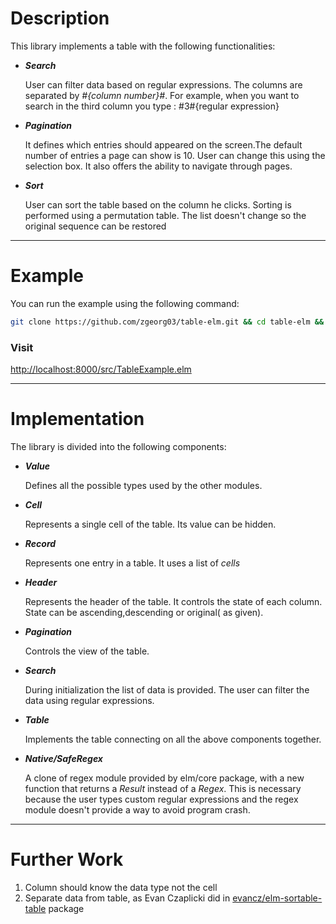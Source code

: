 Description
===========

This library implements a table with the following functionalities:

* **_Search_**

   User can filter data based on regular expressions. The columns are separated by *#{column number}#*. 
   For example, when you want to search in the third column you type : #3#{regular expression}


* **_Pagination_**
	
	 It defines which entries should appeared on the screen.The default number of entries a page can show is 10.
	 User can change this using the selection box. It also offers the ability to navigate through pages.


* **_Sort_**

   User can sort the table based on the column he clicks.
   Sorting is performed using a permutation table. The list doesn't change so the original sequence can be restored

*** 


Example
========

You can run the example using the following command: 
```bash
git clone https://github.com/zgeorg03/table-elm.git && cd table-elm && elm-reactor 
```
### Visit 
   [http://localhost:8000/src/TableExample.elm](http://localhost:8000/src/TableExample.elm)


*** 


Implementation
========

The library is divided into the following components: 

* **_Value_**
	
   Defines all the possible types used by the other modules.

* **_Cell_**

   Represents a single cell of the table. Its value can be hidden.

* **_Record_**
	
   Represents one entry in a table. It uses a list of _cells_ 


* **_Header_**

   Represents the header of the table. It controls the state of each column. State can be
	 ascending,descending or original( as given).

* **_Pagination_**

   Controls the view of the table.

* **_Search_**

   During initialization the list of data is provided. The user can filter the data using regular expressions.

* **_Table_**

   Implements the table connecting on all the above components together.

* **_Native/SafeRegex_**

   A clone of regex module provided by elm/core package, with a new function that returns
	 a _Result_ instead of a _Regex_. This is necessary because the user types custom regular expressions
	 and the regex module doesn't provide a way to avoid program crash. 

*** 


Further Work
============

1. Column should know the data type not the cell 
2. Separate data from table, as Evan Czaplicki did in  [evancz/elm-sortable-table](https://github.com/evancz/elm-sortable-table) package
